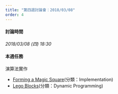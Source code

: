 ```yaml
---
title: "第四週討論會：2018/03/08"
order: 4
---
```


#### 討論時間

*2018/03/08 (四) 18:30*

#### 本週任務

演算法實作

- [Forming a Magic Square](https://www.hackerrank.com/challenges/magic-square-forming/problem)(分類：Implementation)
- [Lego Blocks](https://www.hackerrank.com/challenges/lego-blocks/problem)(分類：Dynamic Programming)